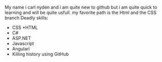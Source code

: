 My name i carl nyden and i am quite new to github but i am quite quick to learning and will be quite usfull. my favorite path is the Html and the CSS branch
Deadly skills:
* CSS
*HTML
* C#
* ASP.NET
* Javascript
* Angularl
* Killing history using GitHub
